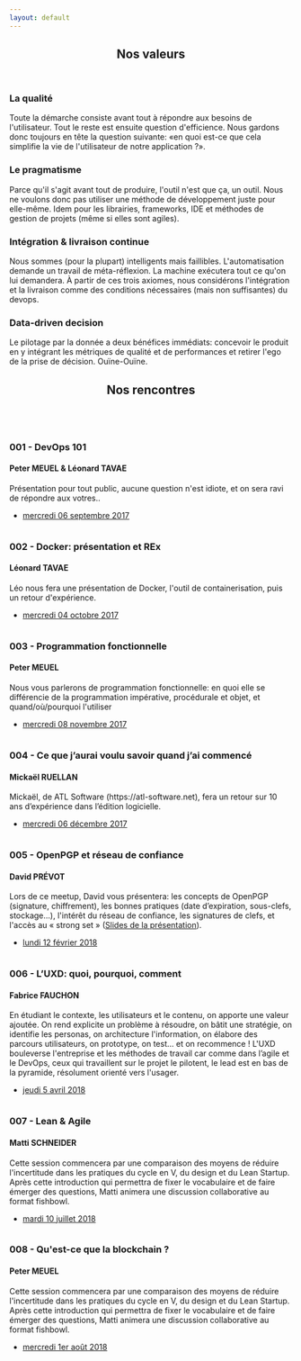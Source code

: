 ```yaml
---
layout: default
---
```


<!-- Section -->
<section>
  <header class="major">
    <h2>Nos valeurs</h2>
  </header>
  <div class="features">
    <article>
      <span class="icon fa-diamond"></span>
      <div class="content">
        <h3>La qualité</h3>
        <p>Toute la démarche consiste avant tout à répondre aux besoins de l'utilisateur. Tout le reste est ensuite question d'efficience. Nous gardons donc toujours en tête la question suivante: «en quoi est-ce que cela simplifie la vie de l'utilisateur de notre application ?».</p>
      </div>
    </article>
    <article>
      <span class="icon fa-paper-plane"></span>
      <div class="content">
        <h3>Le pragmatisme</h3>
        <p>Parce qu'il s'agit avant tout de produire, l'outil n'est que ça, un outil. Nous ne voulons donc pas utiliser une méthode de développement juste pour elle-même. Idem pour les librairies, frameworks, IDE et méthodes de gestion de projets (même si elles sont agiles).</p>
      </div>
    </article>
    <article>
      <span class="icon fa-rocket"></span>
      <div class="content">
        <h3>Intégration & livraison continue</h3>
        <p>Nous sommes (pour la plupart) intelligents mais faillibles. L'automatisation demande un travail de méta-réflexion. La machine exécutera tout ce qu'on lui demandera. À partir de ces trois axiomes, nous considérons l'intégration et la livraison comme des conditions nécessaires (mais non suffisantes) du devops.</p>
      </div>
    </article>
    <article>
      <span class="icon fa-signal"></span>
      <div class="content">
        <h3>Data-driven decision</h3>
        <p>Le pilotage par la donnée a deux bénéfices immédiats: concevoir le produit en y intégrant les métriques de qualité et de performances et retirer l'ego de la prise de décision. Ouïne-Ouïne.</p>
      </div>
    </article>
  </div>
</section>

<!-- Section -->
<section>
  <header class="major">
    <h2>Nos rencontres</h2>
  </header>
  <div class="posts">
    <article>
      <a href="https://www.meetup.com/fr-FR/preview/TahitiDevOps/events/242980492" class="image"><img src="assets/images/pic01.jpg" alt="" /></a>
      <h3>001 - DevOps 101</h3>
      <h4>Peter MEUEL & Léonard TAVAE</h4>
      <p>Présentation pour tout public, aucune question n'est idiote, et on sera ravi de répondre aux votres..</p>
      <ul class="actions">
        <li><a href="https://www.meetup.com/fr-FR/preview/TahitiDevOps/events/242980492" class="button">mercredi 06 septembre 2017</a></li>
      </ul>
    </article>
    <article>
      <a href="https://www.meetup.com/fr-FR/preview/TahitiDevOps/events/243268070" class="image"><img src="assets/images/pic02.jpg" alt="" /></a>
      <h3>002 - Docker: présentation et REx</h3>
      <h4>Léonard TAVAE</h4>
      <p>Léo nous fera une présentation de Docker, l'outil de containerisation, puis un retour d'expérience.</p>
      <ul class="actions">
        <li><a href="https://www.meetup.com/fr-FR/preview/TahitiDevOps/events/243268070" class="button">mercredi 04 octobre 2017</a></li>
      </ul>
    </article>
    <article>
      <a href="https://www.meetup.com/fr-FR/TahitiDevOps/events/244675100/" class="image"><img src="assets/images/pic03.jpg" alt="" /></a>
      <h3>003 - Programmation fonctionnelle</h3>
      <h4>Peter MEUEL</h4>
      <p>
        Nous vous parlerons de programmation fonctionnelle: 
        en quoi elle se différencie de la programmation impérative, procédurale et objet, 
        et quand/où/pourquoi l'utiliser
      </p>
      <ul class="actions">
        <li><a href="https://www.meetup.com/fr-FR/TahitiDevOps/events/244675100/" class="button">mercredi 08 novembre 2017</a></li>
      </ul>
    </article>
    <article>
      <a href="https://www.meetup.com/fr-FR/TahitiDevOps/events/245369905/" class="image"><img src="assets/images/pic04.jpg" alt="" /></a>
      <h3>004 - Ce que j’aurai voulu savoir quand j’ai commencé</h3>
      <h4>Mickaël RUELLAN</h4>
      <p>
        Mickaël, de ATL Software (https://atl-software.net), fera un retour sur 10 ans d’expérience dans l’édition logicielle.
      </p>
      <ul class="actions">
        <li><a href="https://www.meetup.com/fr-FR/TahitiDevOps/events/245369905/" class="button">mercredi 06 décembre 2017</a></li>
      </ul>
    </article>
    <article>
      <a href="https://www.meetup.com/fr-FR/TahitiDevOps/events/247046773/" class="image"><img src="assets/images/pic04.jpg" alt="" /></a>
      <h3>005 - OpenPGP et réseau de confiance</h3>
      <h4>David PRÉVOT</h4>
      <p>
        Lors de ce meetup, David vous présentera: les concepts de OpenPGP (signature, chiffrement), les bonnes pratiques (date d’expiration, sous-clefs, stockage…), l'intérêt du réseau de confiance, les signatures de clefs, et l'accès au « strong set » (<a href="http://www.devops.pf/assets/pdfs/tdo_005.pdf">Slides de la présentation</a>).
      </p>
      <ul class="actions">
        <li><a href="https://www.meetup.com/fr-FR/TahitiDevOps/events/247046773/" class="button">lundi 12 février 2018</a></li>
      </ul>
    </article>
    <article>
      <a href="https://www.meetup.com/fr-FR/TahitiDevOps/events/248680227/" class="image"><img src="assets/images/pic04.jpg" alt="" /></a>
      <h3>006 - L’UXD: quoi, pourquoi, comment</h3>
      <h4>Fabrice FAUCHON</h4>
      <p>En étudiant le contexte, les utilisateurs et le contenu, on apporte une valeur ajoutée. On rend explicite un problème à résoudre, on bâtit une stratégie, on identifie les personas, on architecture l'information, on élabore des parcours utilisateurs, on prototype, on test... et on recommence ! L'UXD bouleverse l'entreprise et les méthodes de travail car comme dans l’agile et le DevOps, ceux qui travaillent sur le projet le pilotent, le lead est en bas de la pyramide, résolument orienté vers l'usager.</p>
      <ul class="actions">
        <li><a href="https://www.meetup.com/fr-FR/TahitiDevOps/events/248680227/" class="button">jeudi 5 avril 2018</a></li>
      </ul>
    </article>
    <article>
      <a href="https://www.meetup.com/fr-FR/TahitiDevOps/events/252488402/" class="image"><img src="assets/images/tdo_007.png" alt="" /></a>
      <h3>007 - Lean & Agile</h3>
      <h4>Matti SCHNEIDER</h4>
      <p>Cette session commencera par une comparaison des moyens de réduire l'incertitude dans les pratiques du cycle en V, du design et du Lean Startup. Après cette introduction qui permettra de fixer le vocabulaire et de faire émerger des questions, Matti animera une discussion collaborative au format fishbowl.</p>
      <ul class="actions">
        <li><a href="https://www.meetup.com/fr-FR/TahitiDevOps/events/252488402/" class="button">mardi 10 juillet 2018</a></li>
      </ul>
    </article>
    <article>
      <a href="https://www.meetup.com/fr-FR/TahitiDevOps/events/253082119/" class="image"><img src="assets/images/tdo_008.jpg" alt="" /></a>
      <h3>008 - Qu'est-ce que la blockchain ?</h3>
      <h4>Peter MEUEL</h4>
      <p>Cette session commencera par une comparaison des moyens de réduire l'incertitude dans les pratiques du cycle en V, du design et du Lean Startup. Après cette introduction qui permettra de fixer le vocabulaire et de faire émerger des questions, Matti animera une discussion collaborative au format fishbowl.</p>
      <ul class="actions">
        <li><a href="https://www.meetup.com/fr-FR/TahitiDevOps/events/253082119/" class="button">mercredi 1er août 2018</a></li>
      </ul>
    </article>
    
  </div>
</section>
